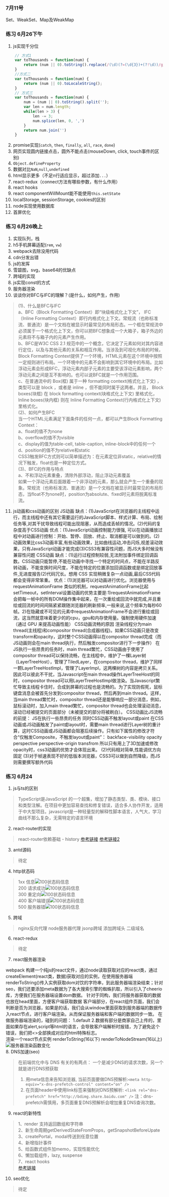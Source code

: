 ### 7月11号
Set、WeakSet、Map及WeakMap

### 练习 6月26下午
1. js实现千分位
```js
    // 方式1
    var toThousands = function(num) {
        return (num || 0).toString().replace(/(\d)(?=(\d{3})+(?!\d))/g, '$1,')
    }
    //方式二
    var toThousands = function(num) {
        return (num || 0).toLocaleString();
    } 
    // 方式三
    var toThousands = function(num) {
        num = (num || 0).toString().split('');
        var len = num.length;
        while(len > 3) {
            len -= 3;
            num.splice(len, 0, ',')
        }
        return num.join('')
    }
```
2. promise实现(`catch`, `then`, `finally`, `all`, `race`, `done`)
3. 网页实现圆内链接点击，圆外不能点击(mouseDown, click, touch事件的区别)
4. `Object.defineProperty`
5. 数据对比`NaN`,`null`,`undefined`
6. html显示更多（不足n行适应显示，超过添加`...`）
7. react-redux（connect方法有哪些参数，有什么作用）
8. react hooks
9. react componentWillMount能不能使用`this.setState`
10. localStorage, sessionStorage, cookies的区别
11. node实现使用数据库
12. 首屏优化

### 练习 6月26晚上
1. 实现队列，栈
2. h5手机屏幕适配(`rem`, `vw`)
3. webpack去除没用代码
4. cdn分发出错
5. js的发挥
6. 雪碧图，svg，base64的优缺点
7. 跨域的实现
8. js实现const的方式
9. 服务器渲染
10. 谈谈你对BFC与IFC的理解？(是什么，如何产生，作用)
>(1)、什么是BFC与IFC<br/>
>a、BFC（Block Formatting Context）即“块级格式化上下文”， IFC（Inline Formatting Context）即行内格式化上下文。常规流（也称标准流、普通流）是一个文档在被显示时最常见的布局形态。一个框在常规流中必须属于一个格式化上下文，你可以把BFC想象成一个大箱子，箱子外边的元素将不与箱子内的元素产生作用。<br/>
>b、BFC是W3C CSS 2.1 规范中的一个概念，它决定了元素如何对其内容进行定位，以及与其他元素的关系和相互作用。当涉及到可视化布局的时候，Block Formatting Context提供了一个环境，HTML元素在这个环境中按照一定规则进行布局。一个环境中的元素不会影响到其它环境中的布局。比如浮动元素会形成BFC，浮动元素内部子元素的主要受该浮动元素影响，两个浮动元素之间是互不影响的。也可以说BFC就是一个作用范围。<br/>
>c、在普通流中的 Box(框) 属于一种 formatting context(格式化上下文) ，类型可以是 block ，或者是 inline ，但不能同时属于这两者。并且， Block boxes(块框) 在 block formatting context(块格式化上下文) 里格式化， Inline boxes(块内框) 则在 Inline Formatting Context(行内格式化上下文) 里格式化。<br/>
>(2)、如何产生BFC<br/>
>当一个HTML元素满足下面条件的任何一点，都可以产生Block Formatting Context：<br/>
>a、float的值不为none<br/>
>b、overflow的值不为visible<br/>
>c、display的值为table-cell, table-caption, inline-block中的任何一个<br/>
>d、position的值不为relative和static<br/>
>CSS3触发BFC方式则可以简单描述为：在元素定位非static，relative的情况下触发，float也是一种定位方式。<br/>
>(3)、BFC的作用与特点<br/>
>a、不和浮动元素重叠，清除外部浮动，阻止浮动元素覆盖<br/>
>如果一个浮动元素后面跟着一个非浮动的元素，那么就会产生一个重叠的现象。常规流（也称标准流、普通流）是一个文档在被显示时最常见的布局形态，当float不为none时，position为absolute、fixed时元素将脱离标准流。
11. js动画和css动画的区别
JS动画
缺点：(1)JavaScript在浏览器的主线程中运行，而主线程中还有其它需要运行的JavaScript脚本、样式计算、布局、绘制任务等,对其干扰导致线程可能出现阻塞，从而造成丢帧的情况。(2)代码的复杂度高于CSS动画
优点：(1)JavaScript动画控制能力很强, 可以在动画播放过程中对动画进行控制：开始、暂停、回放、终止、取消都是可以做到的。(2)动画效果比css3动画丰富,有些动画效果，比如曲线运动,冲击闪烁,视差滚动效果，只有JavaScript动画才能完成(3)CSS3有兼容性问题，而JS大多时候没有兼容性问题
CSS动画
缺点：(1)运行过程控制较弱,无法附加事件绑定回调函数。CSS动画只能暂停,不能在动画中寻找一个特定的时间点，不能在半路反转动画，不能变换时间尺度，不能在特定的位置添加回调函数或是绑定回放事件,无进度报告(2)代码冗长。想用 CSS 实现稍微复杂一点动画,最后CSS代码都会变得非常笨重。
优点：(1)浏览器可以对动画进行优化。浏览器使用与 requestAnimationFrame 类似的机制，requestAnimationFrame比起setTimeout，setInterval设置动画的优势主要是:1)requestAnimationFrame 会把每一帧中的所有DOM操作集中起来，在一次重绘或回流中就完成,并且重绘或回流的时间间隔紧紧跟随浏览器的刷新频率,一般来说,这个频率为每秒60帧。2)在隐藏或不可见的元素中requestAnimationFrame不会进行重绘或回流，这当然就意味着更少的的cpu，gpu和内存使用量。强制使用硬件加速 （通过 GPU 来提高动画性能）
CSS动画流畅的原因
渲染线程分为main thread(主线程)和compositor thread(合成器线程)。如果CSS动画只是改变transform和opacity，这时整个CSS动画得以在compositor thread完成（而JS动画则会在main thread执行，然后触发compositor进行下一步操作）
在JS执行一些昂贵的任务时，main thread繁忙，CSS动画由于使用了compositor thread可以保持流畅，在主线程中，维护了一棵Layer树（LayerTreeHost），管理了TiledLayer，在compositor thread，维护了同样一颗LayerTreeHostImpl，管理了LayerImpl，这两棵树的内容是拷贝关系。因此可以彼此不干扰，当Javascript在main thread操作LayerTreeHost的同时，compositor thread可以用LayerTreeHostImpl做渲染。当Javascript繁忙导致主线程卡住时，合成到屏幕的过程也是流畅的。为了实现防假死，鼠标键盘消息会被首先分发到compositor thread，然后再到main thread。这样，当main thread繁忙时，compositor thread还是能够响应一部分消息，例如，鼠标滚动时，加入main thread繁忙，compositor thread也会处理滚动消息，滚动已经被提交的页面部分（未被提交的部分将被刷白）。
CSS动画比JS流畅的前提：
JS在执行一些昂贵的任务
同时CSS动画不触发layout或paint
在CSS动画或JS动画触发了paint或layout时，需要main thread进行Layer树的重计算，这时CSS动画或JS动画都会阻塞后续操作。只有如下属性的修改才符合“仅触发Composite，不触发layout或paint”：
backface-visibility
opacity
perspective
perspective-origin
transfrom
所以只有用上了3D加速或修改opacity时，css3动画的优势才会体现出来。
(2)代码相对简单,性能调优方向固定
(3)对于帧速表现不好的低版本浏览器，CSS3可以做到自然降级，而JS则需要撰写额外代码






### 练习 6月24
1. js与ts的区别
>TypeScript是JavaScript 的一个超集，增加了静态类型、类、模块、接口和类型注解。在项目中更加容易查找和修复错误，适合多人协作开发，适用于中大型项目。javascript是一种轻量型的解释性脚本语言，人气大，学习曲线不那么复杂，无需特定的语言环境
2. react-router的实现
>react-router依赖基础 - history
[参考链接](https://blog.csdn.net/tangzhl/article/details/79696055)
[参考链接2](https://blog.csdn.net/weixin_33963189/article/details/88002895)
3. antd源码
>待定
4. http状态码
>1xx 信息![100状态码信息](./img/1xx.jpg)<br/>
>200 请求成功![100状态码信息](./img/2xx.jpg)<br/>
>300 重定向![100状态码信息](./img/3xx.jpg)<br/>
>400 客户端错误![100状态码信息](./img/4xx.jpg)<br/>
>500 服务器错![100状态码信息](./img/5xx.jpg)<br/>
5. 跨域
>nginx反向代理
>node服务器代理
>jsonp跨域
>添加跨域头
>二级域名
6. react-redux
>待定
7. react服务器渲染
>
webpack 构建一个纯js的react文件，通过node读取获取对应的react类，通过createElement(react类，数据)获取对应的实例，在使用服务器端renderToString()传入实例获取dom对饮的字符串，到此服务器端渲染结束；针对seo，我们还要添加meta数据为了各大搜索引擎的蜘蛛扒取，所以引入了cheerio库，方便我们在服务器端设置dom数据。
针对于同构，我们将服务器获取的数据也放在head里面，方便客户端获取数据
客户端部分，在react组件页面，我们会判断是否为浏览器，如果是的话，我们会从window里面获取到服务器端的数据传入react节点，进行客户端渲染。从而保证服务器端和客户端的数据同步一致。
在做服务器端渲染的，碰到的问题：
1.default
2.数据有部分是商家自己上传的，里面如果存在alert,script等html的语言，会导致客户端解析时报错，为了避免这个错误，我们把<>全部换成对应的html特殊标志。<br/>
渲染一个react节点实例 renderToString(16以下)
renderToNodeStream(16以上)<br/>
![服务器渲染函数变化](./img/renderToString.png)
<br/>
8. DNS加速(seo)
>在前端优化中与 DNS 有关的有两点： 一个是减少DNS的请求次数，另一个就是进行DNS预获取
>1. 用meta信息来告知浏览器, 当前页面要做DNS预解析:`<meta http-equiv="x-dns-prefetch-control" content="on" />`
>2. 在页面header中使用link标签来强制对DNS预解析: `<link rel="dns-prefetch" href="http://bdimg.share.baidu.com" />`
注：dns-prefetch需慎用，多页面重复DNS预解析会增加重复DNS查询次数。
9. react的新特性
>1、render 支持返回数组和字符串<br/>
>2、新生命周期getDerivedStateFromProps，getSnapshotBeforeUpate<br/>
>3、createPortal，modal传送到任意位置<br/>
>4、新增指针事件<br/>
>5、给函数式组件加memo，实现性能优化<br/>
>6、懒加载组件，lazy, suspense<br/>
>7、react hooks<br/>
[参考链接](https://www.jianshu.com/p/24ed0bc34c12)
10. seo优化
>待定